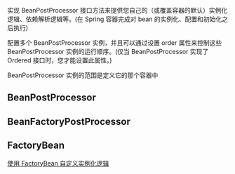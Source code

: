
实现 BeanPostProcessor 接口方法来提供您自己的（或覆盖容器的默认）实例化逻辑、依赖解析逻辑等。(在 Spring 容器完成对 bean 的实例化、配置和初始化之后执行)

配置多个 BeanPostProcessor 实例，并且可以通过设置 order 属性来控制这些 BeanPostProcessor 实例的运行顺序。(仅当 BeanPostProcessor 实现了 Ordered 接口时，您才能设置此属性。)

BeanPostProcessor 实例的范围是定义它的那个容器中

## BeanPostProcessor

## BeanFactoryPostProcessor

## FactoryBean

[使用 FactoryBean 自定义实例化逻辑](https://docs.spring.io/spring-framework/docs/current/reference/html/core.html#beans-factory-extension-factorybean)
